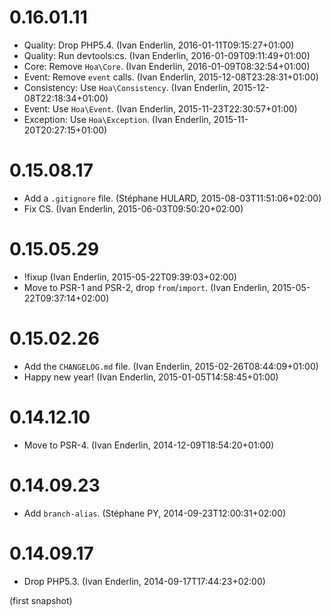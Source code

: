 # 0.16.01.11

  * Quality: Drop PHP5.4. (Ivan Enderlin, 2016-01-11T09:15:27+01:00)
  * Quality: Run devtools:cs. (Ivan Enderlin, 2016-01-09T09:11:49+01:00)
  * Core: Remove `Hoa\Core`. (Ivan Enderlin, 2016-01-09T08:32:54+01:00)
  * Event: Remove `event` calls. (Ivan Enderlin, 2015-12-08T23:28:31+01:00)
  * Consistency: Use `Hoa\Consistency`. (Ivan Enderlin, 2015-12-08T22:18:34+01:00)
  * Event: Use `Hoa\Event`. (Ivan Enderlin, 2015-11-23T22:30:57+01:00)
  * Exception: Use `Hoa\Exception`. (Ivan Enderlin, 2015-11-20T20:27:15+01:00)

# 0.15.08.17

  * Add a `.gitignore` file. (Stéphane HULARD, 2015-08-03T11:51:06+02:00)
  * Fix CS. (Ivan Enderlin, 2015-06-03T09:50:20+02:00)

# 0.15.05.29

  * !fixup (Ivan Enderlin, 2015-05-22T09:39:03+02:00)
  * Move to PSR-1 and PSR-2, drop `from`/`import`. (Ivan Enderlin, 2015-05-22T09:37:14+02:00)

# 0.15.02.26

  * Add the `CHANGELOG.md` file. (Ivan Enderlin, 2015-02-26T08:44:09+01:00)
  * Happy new year! (Ivan Enderlin, 2015-01-05T14:58:45+01:00)

# 0.14.12.10

  * Move to PSR-4. (Ivan Enderlin, 2014-12-09T18:54:20+01:00)

# 0.14.09.23

  * Add `branch-alias`. (Stéphane PY, 2014-09-23T12:00:31+02:00)

# 0.14.09.17

  * Drop PHP5.3. (Ivan Enderlin, 2014-09-17T17:44:23+02:00)

(first snapshot)
